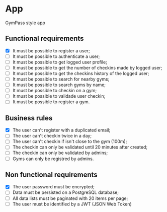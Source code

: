# App

GymPass style app

## Functional requirements

- [x] It must be possible to register a user;
- [ ] It must be possible to authenticate a user;
- [ ] It must be possible to get logged user profile;
- [ ] It must be possible to get the number of checkins made by logged user;
- [ ] It must be possible to get the checkins history of the logged user;
- [ ] It must be possible to search for nearby gyms;
- [ ] It must be possible to search gyms by name;
- [ ] It must be possible to checkin on a gym;
- [ ] It must be possible to validade user checkin;
- [ ] It must be possible to register a gym.

## Business rules

- [x] The user can't register with a duplicated email;
- [ ] The user can't checkin twice in a day;
- [ ] The user can't checkin if isn't close to the gym (100m);
- [ ] The checkin can only be validated until 20 minutes after created;
- [ ] The checkin can only be validated by admins;
- [ ] Gyms can only be registred by admins.

## Non functional requirements

- [x] The user password must be encrypted;
- [ ] Data must be persisted on a PostgreSQL database;
- [ ] All data lists must be paginated with 20 items per page;
- [ ] The user must be identified by a JWT (JSON Web Token)
